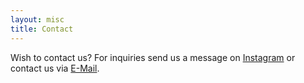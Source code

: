 ```yaml
---
layout: misc
title: Contact
---
```


Wish to contact us? For inquiries send us a message on [Instagram](https://instagram.com/blendedborder) or contact us via [E-Mail](mailto:blendedborder@gmail.com).